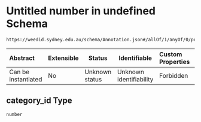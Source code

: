 # Untitled number in undefined Schema

```txt
https://weedid.sydney.edu.au/schema/Annotation.json#/allOf/1/anyOf/0/properties/category_id
```




| Abstract            | Extensible | Status         | Identifiable            | Custom Properties | Additional Properties | Access Restrictions | Defined In                                                                        |
| :------------------ | ---------- | -------------- | ----------------------- | :---------------- | --------------------- | ------------------- | --------------------------------------------------------------------------------- |
| Can be instantiated | No         | Unknown status | Unknown identifiability | Forbidden         | Allowed               | none                | [Annotation.schema.json\*](out/out/Annotation.schema.json "open original schema") |

## category_id Type

`number`
